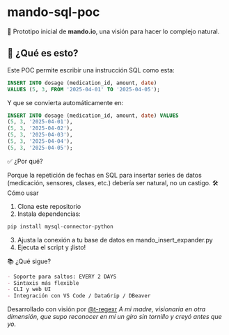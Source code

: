 # mando-sql-poc

🧠 Prototipo inicial de **mando.io**, una visión para hacer lo complejo natural.

## 🚀 ¿Qué es esto?

Este POC permite escribir una instrucción SQL como esta:

```sql
INSERT INTO dosage (medication_id, amount, date)
VALUES (5, 3, FROM '2025-04-01' TO '2025-04-05');
```

Y que se convierta automáticamente en:

```sql
INSERT INTO dosage (medication_id, amount, date) VALUES
(5, 3, '2025-04-01'),
(5, 3, '2025-04-02'),
(5, 3, '2025-04-03'),
(5, 3, '2025-04-04'),
(5, 3, '2025-04-05');
```

✅ ¿Por qué?

Porque la repetición de fechas en SQL para insertar series de datos (medicación, sensores, clases, etc.) debería ser natural, no un castigo.
🛠️ Cómo usar

1.  Clona este repositorio
2.  Instala dependencias:

```python
pip install mysql-connector-python
```

3. Ajusta la conexión a tu base de datos en mando_insert_expander.py
4. Ejecuta el script y ¡listo!

📚 ¿Qué sigue?

```markdown
- Soporte para saltos: EVERY 2 DAYS
- Sintaxis más flexible
- CLI y web UI
- Integración con VS Code / DataGrip / DBeaver
```

Desarrollado con visión por [@t-regexr](https://github.com/t-regexr)
_A mi madre, visionaria en otra dimensión, que supo reconocer en mí un giro sin tornillo y creyó antes que yo._
